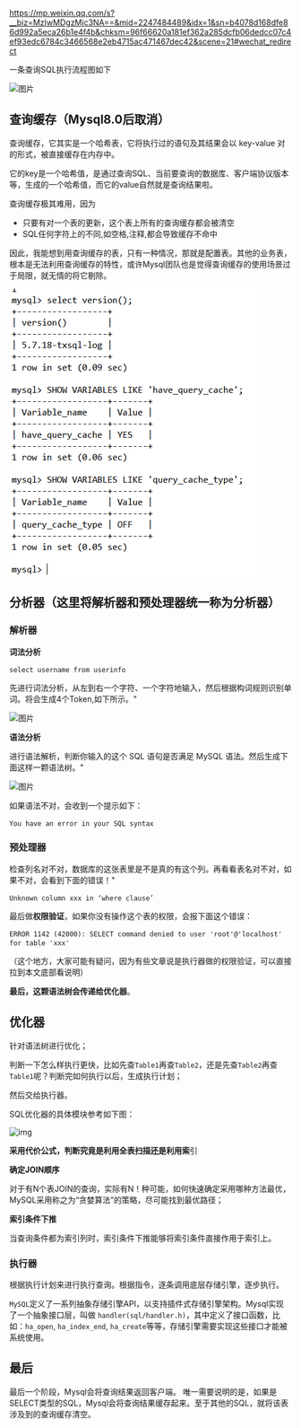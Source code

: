 https://mp.weixin.qq.com/s?__biz=MzIwMDgzMjc3NA==&mid=2247484489&idx=1&sn=b4078d168dfe86d992a5eca26b1e4f4b&chksm=96f66620a181ef362a285dcfb06dedcc07c4ef93edc6784c3466568e2eb4715ac471467dec42&scene=21#wechat_redirect

一条查询SQL执行流程图如下

![图片](https://mmbiz.qpic.cn/mmbiz_png/SYoYmIOcI5pN3fuFqya0J40LO5XlHKOZT4ibbWQvqnbeZtbRZwTdG2jG993B2cMLE90fIQjV1MSt61wWfx1WZ0A/640?wx_fmt=png&tp=webp&wxfrom=5&wx_lazy=1&wx_co=1)

## 查询缓存（Mysql8.0后取消）

查询缓存，它其实是一个哈希表，它将执行过的语句及其结果会以 key-value 对的形式，被直接缓存在内存中。

它的key是一个哈希值，是通过查询SQL、当前要查询的数据库、客户端协议版本等，生成的一个哈希值，而它的value自然就是查询结果啦。

查询缓存极其难用，因为

- 只要有对一个表的更新，这个表上所有的查询缓存都会被清空
- SQL任何字符上的不同,如空格,注释,都会导致缓存不命中

因此，我能想到用查询缓存的表，只有一种情况，那就是配置表。其他的业务表，根本是无法利用查询缓存的特性，或许Mysql团队也是觉得查询缓存的使用场景过于局限，就无情的将它剔除。

![image-20210721180154275](..\typora-user-images\image-20210721180154275.png)



## 分析器（这里将解析器和预处理器统一称为分析器）

### 解析器

**词法分析**

```
select username from userinfo
```

先进行词法分析，从左到右一个字符、一个字符地输入，然后根据构词规则识别单词。将会生成4个Token,如下所示。"

![图片](https://mmbiz.qpic.cn/mmbiz_png/SYoYmIOcI5pN3fuFqya0J40LO5XlHKOZCTl7I0B37v9GYjrEQTYlsB1x5VArSgutrJ65O0ta410aWMzA3nCAuQ/640?wx_fmt=png&tp=webp&wxfrom=5&wx_lazy=1&wx_co=1)

**语法分析**

进行语法解析，判断你输入的这个 SQL 语句是否满足 MySQL 语法。然后生成下面这样一颗语法树。"

![图片](https://mmbiz.qpic.cn/mmbiz_png/SYoYmIOcI5pN3fuFqya0J40LO5XlHKOZJopx8mKrhYCkCx2pZbkjWweLEtWWnuQL7uU0X1Ipn9tTW4CW4ynUlw/640?wx_fmt=png&tp=webp&wxfrom=5&wx_lazy=1&wx_co=1)

如果语法不对，会收到一个提示如下：

```
You have an error in your SQL syntax
```

### **预处理器**

检查列名对不对，数据库的这张表里是不是真的有这个列。再看看表名对不对，如果不对，会看到下面的错误！"

```
Unknown column xxx in ‘where clause’
```

最后做**权限验证**，如果你没有操作这个表的权限，会报下面这个错误：

```
ERROR 1142 (42000): SELECT command denied to user 'root'@'localhost' for table 'xxx'
```

（这个地方，大家可能有疑问，因为有些文章说是执行器做的权限验证，可以直接拉到本文底部看说明）

**最后，这颗语法树会传递给优化器**。



## 优化器

针对语法树进行优化；

判断一下怎么样执行更快，比如先查`Table1`再查`Table2`，还是先查`Table2`再查`Table1`呢？判断完如何执行以后，生成执行计划；

然后交给执行器。

SQL优化器的具体模块参考如下图：

![img](https://pic1.zhimg.com/80/v2-7c9d937de6b24190c2978f0a5854b9fc_720w.jpg)

**采用代价公式，判断究竟是利用全表扫描还是利用索**引

**确定JOIN顺序**

对于有N个表JOIN的查询，实际有N！种可能，如何快速确定采用哪种方法最优，MySQL采用称之为“贪婪算法”的策略，尽可能找到最优路径；

**索引条件下推**

当查询条件都为索引列时，索引条件下推能够将索引条件直接作用于索引上。



### 执行器

根据执行计划来进行执行查询。根据指令，逐条调用底层存储引擎，逐步执行。

`MySQL`定义了一系列抽象存储引擎API，以支持插件式存储引擎架构。Mysql实现了一个抽象接口层，叫做 `handler(sql/handler.h)`，其中定义了接口函数，比如：`ha_open`, `ha_index_end`, `ha_create`等等，存储引擎需要实现这些接口才能被系统使用。



## 最后

最后一个阶段，Mysql会将查询结果返回客户端。
唯一需要说明的是，如果是SELECT类型的SQL，Mysql会将查询结果缓存起来。至于其他的SQL，就将该表涉及到的查询缓存清空。